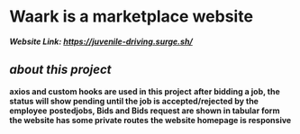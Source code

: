 # Waark is a marketplace website

***Website Link: https://juvenile-driving.surge.sh/***


***about this project***
------------------------
**axios and custom hooks are used in this project**
**after bidding a job, the status will show pending until the job is accepted/rejected by the employee**
**postedjobs, Bids and Bids request are shown in tabular form**
**the website has some private routes**
**the website homepage is responsive**
